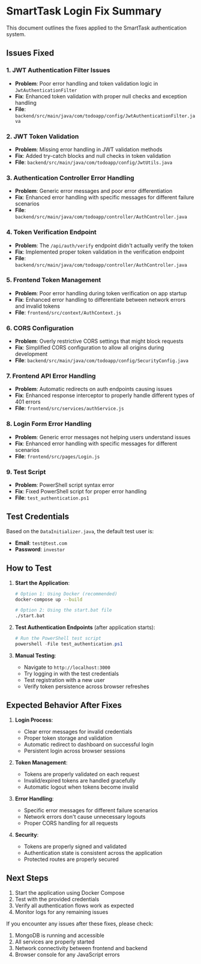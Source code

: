 # SmartTask Login Fix Summary

This document outlines the fixes applied to the SmartTask authentication system.

## Issues Fixed

### 1. JWT Authentication Filter Issues
- **Problem**: Poor error handling and token validation logic in `JwtAuthenticationFilter`
- **Fix**: Enhanced token validation with proper null checks and exception handling
- **File**: `backend/src/main/java/com/todoapp/config/JwtAuthenticationFilter.java`

### 2. JWT Token Validation
- **Problem**: Missing error handling in JWT validation methods
- **Fix**: Added try-catch blocks and null checks in token validation
- **File**: `backend/src/main/java/com/todoapp/config/JwtUtils.java`

### 3. Authentication Controller Error Handling
- **Problem**: Generic error messages and poor error differentiation
- **Fix**: Enhanced error handling with specific messages for different failure scenarios
- **File**: `backend/src/main/java/com/todoapp/controller/AuthController.java`

### 4. Token Verification Endpoint
- **Problem**: The `/api/auth/verify` endpoint didn't actually verify the token
- **Fix**: Implemented proper token validation in the verification endpoint
- **File**: `backend/src/main/java/com/todoapp/controller/AuthController.java`

### 5. Frontend Token Management
- **Problem**: Poor error handling during token verification on app startup
- **Fix**: Enhanced error handling to differentiate between network errors and invalid tokens
- **File**: `frontend/src/context/AuthContext.js`

### 6. CORS Configuration
- **Problem**: Overly restrictive CORS settings that might block requests
- **Fix**: Simplified CORS configuration to allow all origins during development
- **File**: `backend/src/main/java/com/todoapp/config/SecurityConfig.java`

### 7. Frontend API Error Handling
- **Problem**: Automatic redirects on auth endpoints causing issues
- **Fix**: Enhanced response interceptor to properly handle different types of 401 errors
- **File**: `frontend/src/services/authService.js`

### 8. Login Form Error Handling
- **Problem**: Generic error messages not helping users understand issues
- **Fix**: Enhanced error handling with specific messages for different scenarios
- **File**: `frontend/src/pages/Login.js`

### 9. Test Script
- **Problem**: PowerShell script syntax error
- **Fix**: Fixed PowerShell script for proper error handling
- **File**: `test_authentication.ps1`

## Test Credentials
Based on the `DataInitializer.java`, the default test user is:
- **Email**: `test@test.com`
- **Password**: `investor`

## How to Test

1. **Start the Application**:
   ```bash
   # Option 1: Using Docker (recommended)
   docker-compose up --build
   
   # Option 2: Using the start.bat file
   ./start.bat
   ```

2. **Test Authentication Endpoints** (after application starts):
   ```powershell
   # Run the PowerShell test script
   powershell -File test_authentication.ps1
   ```

3. **Manual Testing**:
   - Navigate to `http://localhost:3000`
   - Try logging in with the test credentials
   - Test registration with a new user
   - Verify token persistence across browser refreshes

## Expected Behavior After Fixes

1. **Login Process**:
   - Clear error messages for invalid credentials
   - Proper token storage and validation
   - Automatic redirect to dashboard on successful login
   - Persistent login across browser sessions

2. **Token Management**:
   - Tokens are properly validated on each request
   - Invalid/expired tokens are handled gracefully
   - Automatic logout when tokens become invalid

3. **Error Handling**:
   - Specific error messages for different failure scenarios
   - Network errors don't cause unnecessary logouts
   - Proper CORS handling for all requests

4. **Security**:
   - Tokens are properly signed and validated
   - Authentication state is consistent across the application
   - Protected routes are properly secured

## Next Steps

1. Start the application using Docker Compose
2. Test with the provided credentials
3. Verify all authentication flows work as expected
4. Monitor logs for any remaining issues

If you encounter any issues after these fixes, please check:
1. MongoDB is running and accessible
2. All services are properly started
3. Network connectivity between frontend and backend
4. Browser console for any JavaScript errors
